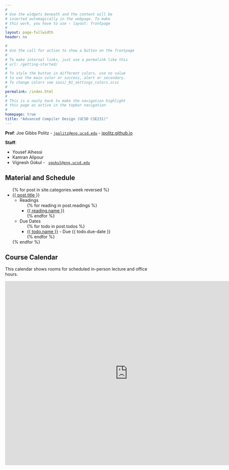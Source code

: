 ```yaml
---
#
# Use the widgets beneath and the content will be
# inserted automagically in the webpage. To make
# this work, you have to use › layout: frontpage
#
layout: page-fullwidth
header: no

#
# Use the call for action to show a button on the frontpage
#
# To make internal links, just use a permalink like this
# url: /getting-started/
#
# To style the button in different colors, use no value
# to use the main color or success, alert or secondary.
# To change colors see sass/_01_settings_colors.scss
#
permalink: /index.html
#
# This is a nasty hack to make the navigation highlight
# this page as active in the topbar navigation
#
homepage: true
title: "Advanced Compiler Design (UCSD CSE231)"
---
```


**Prof**: Joe Gibbs Politz - <code>jpolitz@eng.ucsd.edu</code> -  [jpolitz.github.io](https://jpolitz.github.io)

**Staff**:

- Yousef Alhessi
- Kamran Alipour
- Vignesh Gokul - <code> vgokul@eng.ucsd.edu</code>

## Material and Schedule

<ul class="material">
    {% for post in site.categories.week reversed %}
    <li class="{% if post.current %}current{% else %}gray{% endif %}">
    <a href="{{ site.url }}{{ site.baseurl }}{{ post.url }}">{{ post.title }}</a>
    <ul>
    <li>Readings
    <ul>
      {% for reading in post.readings %}
      <li><a href="{{ reading.url }}">{{ reading.name }}</a></li>
      {% endfor %}
    </ul>
    </li>
    <li>Due Dates
    <ul>
      {% for todo in post.todos %}
      <li><a href="{{ todo.url }}">{{ todo.name }}</a> - Due {{ todo.due-date }}</li>
      {% endfor %}
    </ul>
    </li>
    </ul>
    </li>
    {% endfor %}
</ul>

## Course Calendar

This calendar shows rooms for scheduled in-person lecture and office hours.

<iframe src="https://calendar.google.com/calendar/embed?src=c_7e2gtpsag8juqtr68d7khv0940%40group.calendar.google.com&ctz=America%2FLos_Angeles" style="border: 0" width="800" height="600" frameborder="0" scrolling="no"></iframe>
